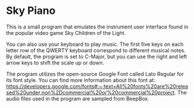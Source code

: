 # Sky Piano
This is a small program that emulates the instrument user interface found in the popular video game Sky Children of the Light.

You can also use your keyboard to play music. The first five keys on each letter row of the QWERTY keyboard correspond to different musical notes. By default, the program is set to C-Major, but you can use the right and left arrow keys to shift the scale up or down.

The program utilizes the open-source Google Font called Lato Regular for its font style. You can find more information about this font at: https://developers.google.com/fonts#:~:text=All%20fonts%20are%20released%20under,non%2Dcommercial%20or%20commercial%20project.
The audio files used in the program are sampled from BeepBox.
